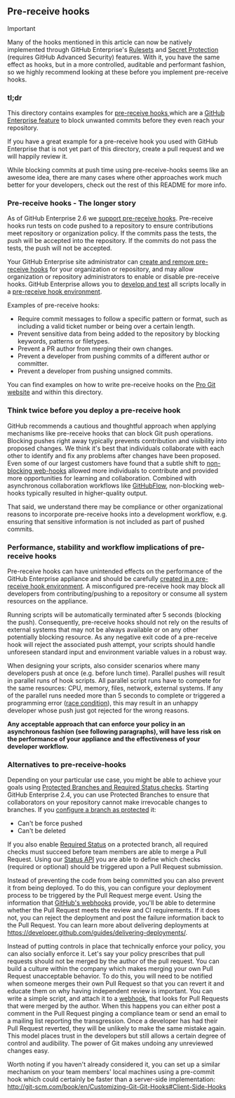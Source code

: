 ## Pre-receive hooks

> [!IMPORTANT]
> Many of the hooks mentioned in this article can now be natively implemented through GitHub Enterprise's [Rulesets](https://docs.github.com/en/enterprise-server@3.16/repositories/configuring-branches-and-merges-in-your-repository/managing-rulesets/about-rulesets) and [Secret Protection](https://docs.github.com/en/enterprise-server@3.16/code-security/secret-scanning/introduction/about-secret-scanning) (requires GitHub Advanced Security) features. With it, you have the same effect as hooks, but in a more controlled, auditable and performant fashion, so we highly recommend looking at these before you implement pre-receive hooks.

### tl;dr

This directory contains examples for [pre-receive hooks ](https://docs.github.com/enterprise-server/pull-requests/collaborating-with-pull-requests/collaborating-on-repositories-with-code-quality-features/working-with-pre-receive-hooks) which are a [GitHub Enterprise feature](https://developer.github.com/v3/enterprise/pre_receive_hooks/) to block unwanted commits before they even reach your repository.

If you have a great example for a pre-receive hook you used with GitHub Enterprise that is not yet part of this directory, create a pull request and we will happily review it.

While blocking commits at push time using pre-receive-hooks seems like an awesome idea, there are many cases where other approaches work much better for your developers, check out the rest of this README for more info.

### Pre-receive hooks - The longer story

As of GitHub Enterprise 2.6 we [support pre-receive hooks](https://docs.github.com/enterprise-server/pull-requests/collaborating-with-pull-requests/collaborating-on-repositories-with-code-quality-features/working-with-pre-receive-hooks). Pre-receive hooks run tests on code pushed to a repository to ensure contributions meet repository or organization policy. If the commits pass the tests, the push will be accepted into the repository. If the commits do not pass the tests, the push will not be accepted.

Your GitHub Enterprise site administrator can [create and remove pre-receive hooks](https://docs.github.com/enterprise-server/admin/enforcing-policies/enforcing-policy-with-pre-receive-hooks/managing-pre-receive-hooks-on-your-instance) for your organization or repository, and may allow organization or repository administrators to enable or disable pre-receive hooks. GitHub Enterprise allows you to [develop and test](https://docs.github.com/enterprise-server/admin/enforcing-policies/enforcing-policy-with-pre-receive-hooks/creating-a-pre-receive-hook-script) all scripts locally in a [pre-receive hook environment](https://docs.github.com/enterprise-server/admin/enforcing-policies/enforcing-policy-with-pre-receive-hooks/creating-a-pre-receive-hook-environment).

Examples of pre-receive hooks:
* Require commit messages to follow a specific pattern or format, such as including a valid ticket number or being over a certain length.
* Prevent sensitive data from being added to the repository by blocking keywords, patterns or filetypes.
* Prevent a PR author from merging their own changes.
* Prevent a developer from pushing commits of a different author or committer.
* Prevent a developer from pushing unsigned commits.

You can find examples on how to write pre-receive hooks on the [Pro Git website](https://git-scm.com/book/en/v2/Customizing-Git-An-Example-Git-Enforced-Policy) and within this directory.

### Think twice before you deploy a pre-receive hook

GitHub recommends a cautious and thoughtful approach when applying mechanisms like pre-receive hooks that can block Git push operations. Blocking pushes right away typically prevents contribution and visibility into proposed changes. We think it's best that individuals collaborate with each other to identify and fix any problems after changes have been proposed. Even some of our largest customers have found that a subtle shift to [non-blocking web-hooks](https://docs.github.com/enterprise-server/webhooks/about-webhooks) allowed more individuals to contribute and provided more opportunities for learning and collaboration. Combined with asynchronous collaboration workflows like [GitHubFlow](https://guides.github.com/introduction/flow/), non-blocking web-hooks typically resulted in higher-quality output.

That said, we understand there may be compliance or other organizational reasons to incorporate pre-receive hooks into a development workflow, e.g. ensuring that sensitive information is not included as part of pushed commits.

### Performance, stability and workflow implications of pre-receive hooks

Pre-receive hooks can have unintended effects on the performance of the GitHub Enterprise appliance and should be carefully [created in a pre-receive hook environment](https://docs.github.com/en/enterprise-server/admin/enforcing-policies/enforcing-policy-with-pre-receive-hooks/creating-a-pre-receive-hook-environment). A misconfigured pre-receive hook may block all developers from contributing/pushing to a repository or consume all system resources on the appliance.

Running scripts will be automatically terminated after 5 seconds (blocking the push). Consequently, pre-receive hooks should not rely on the results of external systems that may not be always available or on any other potentially blocking resource. As any negative exit code of a pre-receive hook will reject the associated push attempt, your scripts should handle unforeseen standard input and environment variable values in a robust way.

When designing your scripts, also consider scenarios where many developers push at once (e.g. before lunch time). Parallel pushes will result in parallel runs of hook scripts. All parallel script runs have to compete for the same resources: CPU, memory, files, network, external systems. If any of the parallel runs needed more than 5 seconds to complete or triggered a programming error ([race condition](https://en.wikipedia.org/wiki/Race_condition#Software)), this may result in an unhappy developer whose push just got rejected for the wrong reasons.

**Any acceptable approach that can enforce your policy in an asynchronous fashion (see following paragraphs), will have less risk on the performance of your appliance and the effectiveness of your developer workflow.**

### Alternatives to pre-receive-hooks

Depending on your particular use case, you might be able to achieve your goals using [Protected Branches and Required Status checks](https://github.com/blog/2051-protected-branches-and-required-status-checks). Starting GitHub Enterprise 2.4, you can use Protected Branches to ensure that collaborators on your repository cannot make irrevocable changes to branches. If you [configure a branch as protected](https://help.github.com/articles/configuring-protected-branches/) it:

 - Can't be force pushed
 - Can't be deleted

If you also enable [Required Status](https://help.github.com/articles/enabling-required-status-checks/) on a protected branch, all required checks must succeed before team members are able to merge a Pull Request. Using our [Status API](https://developer.github.com/v3/repos/statuses/) you are able to define which checks (required or optional) should be triggered upon a Pull Request submission.

Instead of preventing the code from being committed you can also prevent it from being deployed. To do this, you can configure your deployment process to be triggered by the Pull Request merge event. Using the information that [GitHub's webhooks](https://developer.github.com/webhooks/) provide, you'll be able to determine whether the Pull Request meets the review and CI requirements. If it does not, you can reject the deployment and post the failure information back to the Pull Request. You can learn more about delivering deployments at https://developer.github.com/guides/delivering-deployments/.

Instead of putting controls in place that technically enforce your policy, you can also socially enforce it. Let's say your policy prescribes that pull requests should not be merged by the author of the pull request. You can build a culture within the company which makes merging your own Pull Request unacceptable behavior. To do this, you will need to be notified when someone merges their own Pull Request so that you can revert it and educate them on why having independent review is important. You can write a simple script, and attach it to a [webhook](https://developer.github.com/webhooks/), that looks for Pull Requests that were merged by the author. When this happens you can either post a comment in the Pull Request pinging a compliance team or send an email to a mailing list reporting the transgression. Once a developer has had their Pull Request reverted, they will be unlikely to make the same mistake again. This model places trust in the developers but still allows a certain degree of control and audibility. The power of Git makes undoing any unreviewed changes easy.

Worth noting if you haven't already considered it, you can set up a similar mechanism on your team members' local machines using a pre-commit hook which could certainly be faster than a server-side implementation: http://git-scm.com/book/en/Customizing-Git-Git-Hooks#Client-Side-Hooks
